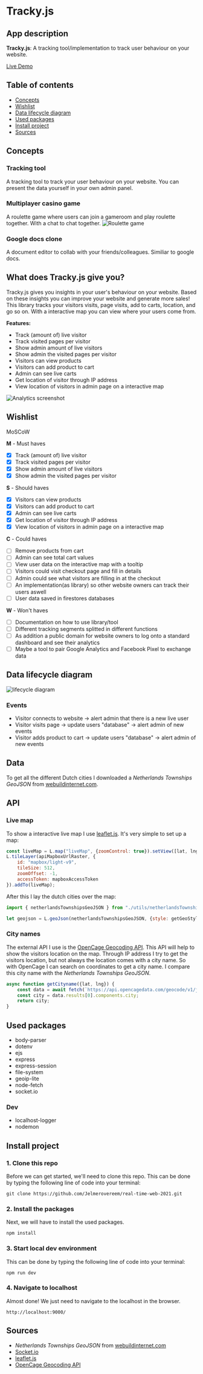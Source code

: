 # Tracky.js

## App description
**Tracky.js**: A tracking tool/implementation to track user behaviour on your website.

[Live Demo](https://trackyjs.herokuapp.com/)

## Table of contents
- [Concepts](#concepts)
- [Wishlist](#wishlist)
- [Data lifecycle diagram](#data-lifecycle-diagram)
- [Used packages](#used-packages)
- [Install project](#install-project)
- [Sources](#sources)

## Concepts
### Tracking tool
A tracking tool to track your user behaviour on your website. You can present the data yourself in your own admin panel. 

### Multiplayer casino game
A roulette game where users can join a gameroom and play roulette together. With a chat to chat together.
![Roulette game](readme_assets/roulette-concept.jpg)

### Google docs clone
A document editor to collab with your friends/colleagues. Similiar to google docs.

## What does Tracky.js give you?
Tracky.js gives you insights in your user's behaviour on your website. Based on these insights you can improve your website and generate more sales!
This library tracks your visitors visits, page visits, add to carts, location, and go so on.
With a interactive map you can view where your users come from.

**Features:**  
- Track (amount of) live visitor
- Track visited pages per visitor
- Show admin amount of live visitors
- Show admin the visited pages per visitor
- Visitors can view products
- Visitors can add product to cart
- Admin can see live carts
- Get location of visitor through IP address
- View location of visitors in admin page on a interactive map

![Analytics screenshot](readme_assets/analytics-screenshot.jpg)

## Wishlist
MoSCoW

**M** - Must haves

- [x] Track (amount of) live visitor
- [x] Track visited pages per visitor
- [x] Show admin amount of live visitors
- [x] Show admin the visited pages per visitor

**S** - Should haves
- [x] Visitors can view products
- [x] Visitors can add product to cart
- [x] Admin can see live carts
- [x] Get location of visitor through IP address
- [x] View location of visitors in admin page on a interactive map

**C** - Could haves
- [ ] Remove products from cart
- [ ] Admin can see total cart values
- [ ] View user data on the interactive map with a tooltip
- [ ] Visitors could visit checkout page and fill in details
- [ ] Admin could see what visitors are filling in at the checkout
- [ ] An implementation(as library) so other website owners can track their users aswell
- [ ] User data saved in firestores databases

**W** - Won't haves
- [ ] Documentation on how to use library/tool
- [ ] Different tracking segments splitted in different functions
- [ ] As addition a public domain for website owners to log onto a standard dashboard and see their analytics
- [ ] Maybe a tool to pair Google Analytics and Facebook Pixel to exchange data

## Data lifecycle diagram
![lifecycle diagram](readme_assets/data-cycle-diagram.jpg)

### Events
* Visitor connects to website
   -> alert admin that there is a new live user
* Visitor visits page
   -> update users "database"
      -> alert admin of new events
* Visitor adds product to cart
   -> update users "database"
      -> alert admin of new events

## Data
To get all the different Dutch cities I downloaded a _Netherlands Townships GeoJSON_ from [webuildinternet.com](https://www.webuildinternet.com/2015/07/09/geojson-data-of-the-netherlands/).

## API
### Live map
To show a interactive live map I use [leaflet.js](https://leafletjs.com/). It's very simple to set up a map:
```js
const liveMap = L.map("liveMap", {zoomControl: true}).setView([lat, lng], 5);
L.tileLayer(apiMapboxUrlRaster, {
	id: "mapbox/light-v9",
	tileSize: 512,
	zoomOffset: -1,
	accessToken: mapboxAccessToken
}).addTo(liveMap);
```
After this I lay the dutch cities over the map:
```js
import { netherlandsTownshipsGeoJSON } from "./utils/netherlandsTownships.js";

let geojson = L.geoJson(netherlandsTownshipsGeoJSON, {style: getGeoStyle}).addTo(liveMap);
```

### City names
The external API I use is the [OpenCage Geocoding API](https://opencagedata.com/). This API will help to show the visitors location on the map. Through IP address I try to get the visitors location, but not always the location comes with a city name. So with OpenCage I can search on coordinates to get a city name. I compare this city name with the _Netherlands Townships GeoJSON_.
```js
async function getCityname({lat, lng}) {
	const data = await fetch(`https://api.opencagedata.com/geocode/v1/json?q=${lat}+${lng}`).then(res => res.ok ? res.json() : "");
	const city = data.results[0].components.city;
	return city;
}
```


## Used packages
* body-parser
* dotenv
* ejs
* express
* express-session
* file-system
* geoip-lite
* node-fetch
* socket.io

### Dev
* localhost-logger
* nodemon

## Install project
### 1. Clone this repo

Before we can get started, we'll need to clone this repo.
This can be done by typing the following line of code into your terminal:

```
git clone https://github.com/Jelmerovereem/real-time-web-2021.git
```

### 2. Install the packages

Next, we will have to install the used packages.

```
npm install
```

### 3. Start local dev environment

This can be done by typing the following line of code into your terminal:

```
npm run dev
```

### 4. Navigate to localhost

Almost done! We just need to navigate to the localhost in the browser.

```
http://localhost:9000/
```


## Sources
* _Netherlands Townships GeoJSON_ from [webuildinternet.com](https://www.webuildinternet.com/2015/07/09/geojson-data-of-the-netherlands/)
* [Socket.io](https://www.socket.io/)
* [leaflet.js](https://leafletjs.com/)
* [OpenCage Geocoding API](https://opencagedata.com/)